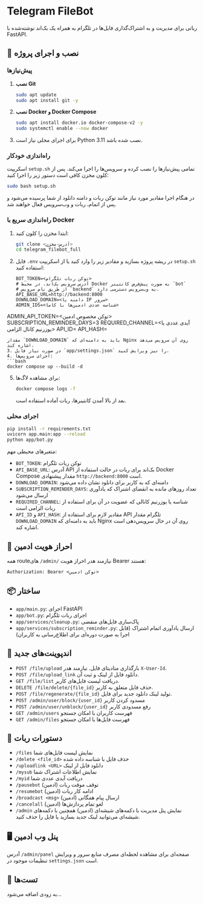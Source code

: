 # Telegram FileBot

رباتی برای مدیریت و به اشتراک‌گذاری فایل‌ها در تلگرام به همراه یک بک‌اند نوشته‌شده با FastAPI.

## 💾 نصب و اجرای پروژه

### پیش‌نیازها
1. **نصب Git**
   ```bash
   sudo apt update
   sudo apt install git -y
   ```
2. **نصب Docker و Docker Compose**
   ```bash
   sudo apt install docker.io docker-compose-v2 -y
   sudo systemctl enable --now docker
   ```
3. برای اجرای محلی نیاز است Python 3.11 نصب شده باشد.

### راه‌اندازی خودکار
اسکریپت `setup.sh` تمامی پیش‌نیازها را نصب کرده و سرویس‌ها را اجرا می‌کند. پس از کلون مخزن کافی است دستور زیر را اجرا کنید:
```bash
sudo bash setup.sh
```
در هنگام اجرا مقادیر مورد نیاز مانند توکن ربات و دامنه دانلود از شما پرسیده می‌شود و پس از اتمام، ربات و وب‌سرویس فعال خواهند شد.

### راه‌اندازی سریع با Docker
1. ابتدا مخزن را کلون کنید:
   ```bash
   git clone <آدرس-مخزن>
   cd telegram_filebot_full
   ```
2. فایل `.env` در ریشه پروژه بسازید و مقادیر زیر را وارد کنید یا از اسکریپت `setup.sh` استفاده کنید:
   ```env
   BOT_TOKEN=<توکن ربات تلگرام>
   # آدرس سرویس بک‌اند. در محیط Docker به صورت پیش‌فرض کانتینر `bot`
   # از طریق نام سرویس `backend` به وب‌سرویس دسترسی دارد.
   API_BASE_URL=http://backend:8000
   DOWNLOAD_DOMAIN=<دامنه یا IP سرور>
   ADMIN_IDS=<شناسه عددی ادمین‌ها با کاما>
  ADMIN_API_TOKEN=<توکن مخصوص ادمین>
   SUBSCRIPTION_REMINDER_DAYS=3
   REQUIRED_CHANNEL=<آیدی عددی یا یوزرنیم کانال الزامی>
   API_ID=<api id>
   API_HASH=<api hash>
   ```
   مقدار `DOWNLOAD_DOMAIN` باید به دامنه‌ای که Nginx روی آن سرویس می‌دهد اشاره کند.
3. در صورت نیاز فایل `app/settings.json` را نیز ویرایش کنید.
4. اجرای سرویس‌ها:
   ```bash
   docker compose up --build -d
   ```
5. برای مشاهده لاگ‌ها:
   ```bash
   docker compose logs -f
   ```
   بعد از بالا آمدن کانتینرها، ربات آماده استفاده است.

### اجرای محلی
```bash
pip install -r requirements.txt
uvicorn app.main:app --reload
python app/bot.py
```

متغیرهای محیطی مهم:
- `BOT_TOKEN`: توکن ربات تلگرام
- `API_BASE_URL`: آدرس API بک‌اند برای ربات
  در حالت استفاده از Docker Compose مقدار پیشنهادی `http://backend:8000` است.
- `DOWNLOAD_DOMAIN`: دامنه‌ای که به کاربر برای دانلود نشان داده می‌شود
- `SUBSCRIPTION_REMINDER_DAYS`: تعداد روزهای مانده به انقضای اشتراک که یادآوری ارسال می‌شود
- `REQUIRED_CHANNEL`: شناسه یا یوزرنیم کانالی که عضویت در آن برای استفاده از ربات الزامی است
- `API_ID` و `API_HASH`: مقادیر لازم برای استفاده از API تلگرام
مقدار `DOWNLOAD_DOMAIN` باید به دامنه‌ای که Nginx روی آن در حال سرویس‌دهی است اشاره کند.

## 🔐 احراز هویت ادمین
همه routeهای `/admin/` نیازمند هدر احراز هویت Bearer هستند:
```
Authorization: Bearer <توکن ادمین>
```

## 📦 ساختار
- `app/main.py`: اجرای FastAPI
- `app/bot.py`: اجرای ربات تلگرام
- `app/services/cleanup.py`: پاک‌سازی فایل‌های منقضی
- `app/services/subscription_reminder.py`: ارسال یادآوری اتمام اشتراک
  (قابل اجرا به صورت دوره‌ای برای اطلاع‌رسانی به کاربران)

## 📑 اندپوینت‌های جدید
- `POST /file/upload` بارگذاری متادیتای فایل. نیازمند هدر `X-User-Id`.
- `POST /file/upload_link` دانلود فایل از لینک و ثبت آن.
- `GET /file/list` دریافت لیست فایل‌های کاربر.
- `DELETE /file/delete/{file_id}` حذف فایل متعلق به کاربر.
- `POST /file/regenerate/{file_id}` تولید لینک دانلود جدید برای فایل.
- `POST /admin/user/block/{user_id}` مسدود کردن کاربر
- `POST /admin/user/unblock/{user_id}` رفع مسدودی کاربر
- `GET /admin/users` فهرست کاربران با امکان جستجو
- `GET /admin/files` فهرست فایل‌ها با امکان جستجو

## 🤖 دستورات ربات
- `/files` نمایش لیست فایل‌های شما
- `/delete <file_id>` حذف فایل با شناسه داده شده
- `/uploadlink <URL>` دانلود فایل از لینک
- `/mysub` نمایش اطلاعات اشتراک شما
- `/myid` دریافت آیدی عددی شما
- `/pausebot` توقف موقت ربات (ادمین)
- `/resumebot` ادامه کار ربات (ادمین)
- `/broadcast <msg>` ارسال پیام همگانی (ادمین)
- `/cancelall` لغو تمام پردازش‌ها (ادمین)
- `/admin` نمایش پنل مدیریت با دکمه‌های شیشه‌ای (ادمین)
همچنین با دکمه‌های شیشه‌ای می‌توانید لینک جدید بسازید یا فایل را حذف کنید.

## 🖥️ پنل وب ادمین
آدرس `/admin/panel` صفحه‌ای برای مشاهده لحظه‌ای مصرف منابع سرور و ویرایش تنظیمات موجود در `settings.json` است.

## 🧪 تست‌ها
به زودی اضافه می‌شود...
